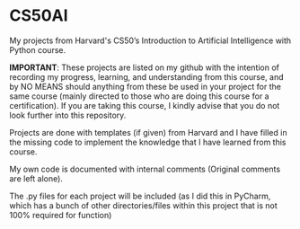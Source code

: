 # CS50AI
My projects from Harvard's CS50’s Introduction to Artificial Intelligence with Python course.

****IMPORTANT****:
These projects are listed on my github with the intention of recording my progress, learning, and understanding from this course, 
and by NO MEANS should anything from these be used in your project for the same course (mainly directed to those who are doing this course for a certification). If you are taking this course, I kindly advise that you do not look further into this repository.

Projects are done with templates (if given) from Harvard and I have filled in the missing code to implement the knowledge
that I have learned from this course.

My own code is documented with internal comments (Original comments are left alone).

The .py files for each project will be included (as I did this in PyCharm, which has a bunch of other directories/files
within this project that is not 100% required for function)

